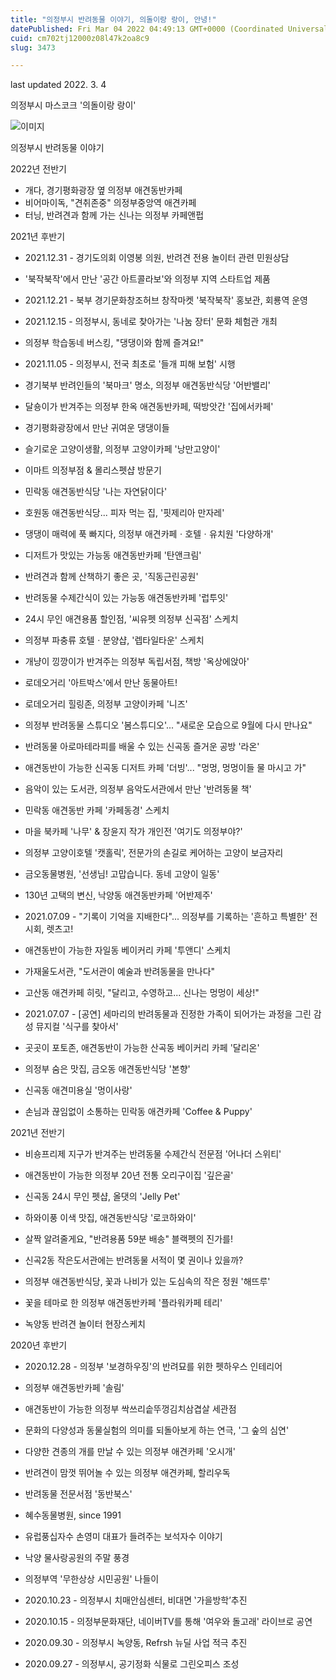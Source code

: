 ```yaml
---
title: "의정부시 반려동물 이야기, 의돌이랑 랑이, 안녕!"
datePublished: Fri Mar 04 2022 04:49:13 GMT+0000 (Coordinated Universal Time)
cuid: cm702tj12000z08l47k2oa8c9
slug: 3473

---
```



last updated 2022. 3. 4

의정부시 마스코크 '의돌이랑 랑이'

![이미지](https://cdn.hashnode.com/res/hashnode/image/upload/v1739253821844/1f1b8299-ae41-414a-ba8b-1fb24cedeb5e.jpeg)

의정부시 반려동물 이야기

2022년 전반기

- 개다, 경기평화광장 옆 의정부 애견동반카페
- 비어마이독, "견취존중" 의정부중앙역 애견카페
- 터닝, 반려견과 함께 가는 신나는 의정부 카페앤펍

2021년 후반기

- 2021.12.31 - 경기도의회 이영봉 의원, 반려견 전용 놀이터 관련 민원상담
- '북작북작'에서 만난 '공간 아트콜라보'와 의정부 지역 스타트업 제품
- 2021.12.21 - 북부 경기문화창조허브 창작마켓 '북작북작' 홍보관, 회룡역 운영
- 2021.12.15 - 의정부시, 동네로 찾아가는 '나눔 장터' 문화 체험관 개최
- 의정부 학습동네 버스킹, "댕댕이와 함께 즐겨요!"
- 2021.11.05 - 의정부시, 전국 최초로 '들개 피해 보험' 시행

- 경기북부 반려인들의 '북마크' 명소, 의정부 애견동반식당 '어반밸리'
- 달숑이가 반겨주는 의정부 한옥 애견동반카페, 떡방앗간 '집에서카페'
- 경기평화광장에서 만난 귀여운 댕댕이들
- 슬기로운 고양이생활, 의정부 고양이카페 '낭만고양이'
- 이마트 의정부점 & 몰리스펫샵 방문기

- 민락동 애견동반식당 '나는 자연닭이다'
- 호원동 애견동반식당... 피자 먹는 집, '핏제리아 만자레'
- 댕댕이 매력에 푹 빠지다, 의정부 애견카페ㆍ호텔ㆍ유치원 '다양하개'
- 디저트가 맛있는 가능동 애견동반카페 '탄앤크림'
- 반려견과 함께 산책하기 좋은 곳, '직동근린공원'

- 반려동물 수제간식이 있는 가능동 애견동반카페 '럽투잇'
- 24시 무인 애견용품 할인점, '씨유펫 의정부 신곡점' 스케치
- 의정부 파충류 호텔ㆍ분양샵, '렙타일타운' 스케치
- 개냥이 낑깡이가 반겨주는 의정부 독립서점, 책방 '옥상에앉아'
- 로데오거리 '아트박스'에서 만난 동물아트!

- 로데오거리 힐링존, 의정부 고양이카페 '니즈'
- 의정부 반려동물 스튜디오 '봄스튜디오'... "새로운 모습으로 9월에 다시 만나요"
- 반려동물 아로마테라피를 배울 수 있는 신곡동 즐거운 공방 '라온'
- 애견동반이 가능한 신곡동 디저트 카페 '더빙'... "멍멍, 멍멍이들 물 마시고 가"
- 음악이 있는 도서관, 의정부 음악도서관에서 만난 '반려동물 책'

- 민락동 애견동반 카페 '카페동경' 스케치
- 마을 북카페 '나무' & 장윤지 작가 개인전 '여기도 의정부야?'
- 의정부 고양이호텔 '캣홀릭', 전문가의 손길로 케어하는 고양이 보금자리
- 금오동물병원, '선생님! 고맙습니다. 동네 고양이 일동'
- 130년 고택의 변신, 낙양동 애견동반카페 '어반제주'
- 2021.07.09 - "기록이 기억을 지배한다"... 의정부를 기록하는 '흔하고 특별한' 전시회, 렛츠고!

- 애견동반이 가능한 자일동 베이커리 카페 '투앤디' 스케치
- 가재울도서관, "도서관이 예술과 반려동물을 만나다"
- 고산동 애견카페 히릿, "달리고, 수영하고... 신나는 멍멍이 세상!"
- 2021.07.07 - [공연] 세마리의 반려동물과 진정한 가족이 되어가는 과정을 그린 감성 뮤지컬 '식구를 찾아서'

- 곳곳이 포토존, 애견동반이 가능한 산곡동 베이커리 카페 '달리온'
- 의정부 숨은 맛집, 금오동 애견동반식당 '본향'
- 신곡동 애견미용실 '멍이사랑'
- 손님과 끊임없이 소통하는 민락동 애견카페 'Coffee & Puppy'

2021년 전반기

- 비숑프리제 지구가 반겨주는 반려동물 수제간식 전문점 '어나더 스위티'
- 애견동반이 가능한 의정부 20년 전통 오리구이집 '깊은골'
- 신곡동 24시 무인 펫샵, 올댓의 'Jelly Pet'
- 하와이풍 이색 맛집, 애견동반식당 '로코하와이'
- 살짝 알려줄게요, "반려용품 59분 배송" 블랙펫의 진가를!

- 신곡2동 작은도서관에는 반려동물 서적이 몇 권이나 있을까?
- 의정부 애견동반식당, 꽃과 나비가 있는 도심속의 작은 정원 '해뜨루'
- 꽃을 테마로 한 의정부 애견동반카페 '플라워카페 테리'
- 녹양동 반려견 놀이터 현장스케치

2020년 후반기

- 2020.12.28 - 의정부 '보경하우징'의 반려묘를 위한 펫하우스 인테리어
- 의정부 애견동반카페 '솔림'
- 애견동반이 가능한 의정부 싹쓰리솥뚜껑김치삼겹살 세관점
- 문화의 다양성과 동물실험의 의미를 되돌아보게 하는 연극, '그 숲의 심연'
- 다양한 견종의 개를 만날 수 있는 의정부 애견카페 '오시개'
- 반려견이 맘껏 뛰어놀 수 있는 의정부 애견카페, 할리우독

- 반려동물 전문서점 '동반북스'
- 혜수동물병원, since 1991
- 유럽풍십자수 손영미 대표가 들려주는 보석자수 이야기
- 낙양 물사랑공원의 주말 풍경
- 의정부역 '무한상상 시민공원' 나들이

- 2020.10.23 - 의정부시 치매안심센터, 비대면 ‛가을방학’추진
- 2020.10.15 - 의정부문화재단, 네이버TV를 통해 '여우와 돌고래' 라이브로 공연
- 2020.09.30 - 의정부시 녹양동, Refrsh 뉴딜 사업 적극 추진
- 2020.09.27 - 의정부시, 공기정화 식물로 그린오피스 조성​